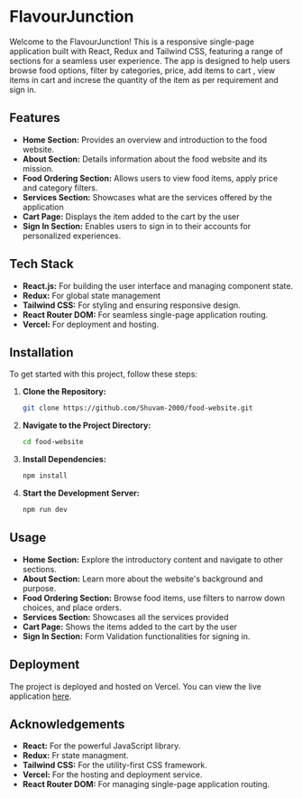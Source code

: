 # FlavourJunction

Welcome to the FlavourJunction! This is a responsive single-page application built with React, Redux and Tailwind CSS, featuring a range of sections for a seamless user experience. The app is designed to help users browse food options, filter by categories, price, add items to cart , view items in cart and increse the quantity of the item as per requirement and sign in.

## Features

- **Home Section:** Provides an overview and introduction to the food website.
- **About Section:** Details information about the food website and its mission.
- **Food Ordering Section:** Allows users to view food items, apply price and category filters.
- **Services Section:** Showcases what are the services offered by the application
- **Cart Page:** Displays the item added to the cart by the user
- **Sign In Section:** Enables users to sign in to their accounts for personalized experiences.

## Tech Stack

- **React.js:** For building the user interface and managing component state.
- **Redux:** For global state management
- **Tailwind CSS:** For styling and ensuring responsive design.
- **React Router DOM:** For seamless single-page application routing.
- **Vercel:** For deployment and hosting.

## Installation

To get started with this project, follow these steps:

1. **Clone the Repository:**

   ```bash
   git clone https://github.com/Shuvam-2000/food-website.git
   ```

2. **Navigate to the Project Directory:**

   ```bash
   cd food-website
   ```

3. **Install Dependencies:**

   ```bash
   npm install
   ```

4. **Start the Development Server:**

   ```bash
   npm run dev
   ```


## Usage

- **Home Section:** Explore the introductory content and navigate to other sections.
- **About Section:** Learn more about the website's background and purpose.
- **Food Ordering Section:** Browse food items, use filters to narrow down choices, and place orders.
- **Services Section:** Showcases all the services provided
- **Cart Page:** Shows the items added to the cart by the user
- **Sign In Section:** Form Validation functionalities for signing in.

## Deployment

The project is deployed and hosted on Vercel. You can view the live application [here](https://food-website-with-react-js.vercel.app/).

## Acknowledgements

- **React:** For the powerful JavaScript library.
- **Redux:** Fr state managment.
- **Tailwind CSS:** For the utility-first CSS framework.
- **Vercel:** For the hosting and deployment service.
- **React Router DOM:** For managing single-page application routing.
